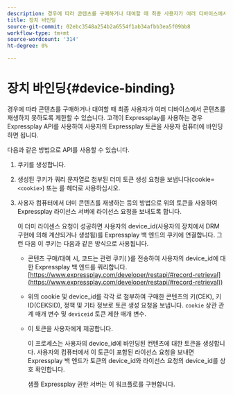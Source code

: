 ```yaml
---
description: 경우에 따라 콘텐츠를 구매하거나 대여할 때 최종 사용자가 여러 디바이스에서 콘텐츠를 재생하지 못하도록 제한할 수 있습니다. 고객이 Expressplay를 사용하는 경우 Expressplay API를 사용하여 사용자의 Expressplay 토큰을 사용자 컴퓨터에 바인딩하면 됩니다.
title: 장치 바인딩
source-git-commit: 02ebc3548a254b2a6554f1ab34afbb3ea5f09bb8
workflow-type: tm+mt
source-wordcount: '314'
ht-degree: 0%

---
```


# 장치 바인딩{#device-binding}

경우에 따라 콘텐츠를 구매하거나 대여할 때 최종 사용자가 여러 디바이스에서 콘텐츠를 재생하지 못하도록 제한할 수 있습니다. 고객이 Expressplay를 사용하는 경우 Expressplay API를 사용하여 사용자의 Expressplay 토큰을 사용자 컴퓨터에 바인딩하면 됩니다.

다음과 같은 방법으로 API를 사용할 수 있습니다.

1. 쿠키를 생성합니다.
1. 생성된 쿠키가 쿼리 문자열로 첨부된 더미 토큰 생성 요청을 보냅니다(cookie=`<cookie>`) 또는 를 헤더로 사용하십시오.
1. 사용자 컴퓨터에서 더미 콘텐츠를 재생하는 등의 방법으로 위의 토큰을 사용하여 Expressplay 라이선스 서버에 라이선스 요청을 보내도록 합니다.

   이 더미 라이센스 요청이 성공하면 사용자의 device_id(사용자의 장치에서 DRM 구현에 의해 계산되거나 생성됨)를 Expressplay 백 엔드의 쿠키에 연결합니다. 그런 다음 이 쿠키는 다음과 같은 방식으로 사용됩니다.

   * 콘텐츠 구매/대여 시, 코드는 관련 쿠키( )를 전송하여 사용자의 device_id에 대한 Expressplay 백 엔드를 쿼리합니다. [https://www.expressplay.com/developer/restapi/#record-retrieval](https://www.expressplay.com/developer/restapi/#record-retrieval))
   * 위의 cookie 및 device_id를 각각 로 첨부하여 구매한 콘텐츠의 키(CEK), 키 ID(CEKSID), 정책 및 기타 정보로 토큰 생성 요청을 보냅니다. `cookie` 상관 관계 매개 변수 및 `deviceid` 토큰 제한 매개 변수.

   * 이 토큰을 사용자에게 제공합니다.

     이 프로세스는 사용자의 device_id에 바인딩된 컨텐츠에 대한 토큰을 생성합니다. 사용자의 컴퓨터에서 이 토큰이 포함된 라이선스 요청을 보내면 Expressplay 백 엔드가 토큰의 device_id와 라이선스 요청의 device_id를 상호 확인합니다.

     샘플 Expressplay 권한 서버는 이 워크플로를 구현합니다.
